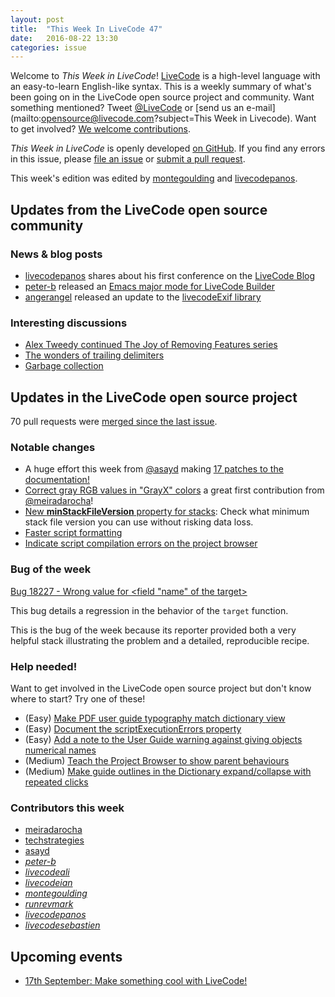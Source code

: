 ```yaml
---
layout: post
title:  "This Week In LiveCode 47"
date:   2016-08-22 13:30
categories: issue
---
```


Welcome to *This Week in LiveCode*!  [LiveCode](https://livecode.com/) is a
high-level language with an easy-to-learn English-like syntax.  This is a
weekly summary of what's been going on in the LiveCode open source project and
community.  Want something mentioned?  Tweet
[@LiveCode](https://twitter.com/LiveCode) or
[send us an e-mail](mailto:opensource@livecode.com?subject=This Week in Livecode).
Want to get involved?
[We welcome contributions](https://github.com/livecode/livecode).

*This Week in LiveCode* is openly developed
[on GitHub](https://github.com/livecode/this-week-in-livecode).
If you find any errors in this issue, please
[file an issue](https://github.com/livecode/this-week-in-livecode/issues) or
[submit a pull request](https://github.com/livecode/this-week-in-livecode/pulls).

This week's edition was edited by [montegoulding](https://github.com/montegoulding)
and [livecodepanos](https://github.com/livecodepanos).

## Updates from the LiveCode open source community

### News & blog posts

* [livecodepanos](https://github.com/livecodepanos) shares about his first conference on the [LiveCode Blog](https://livecode.com/my-first-livecode-conference/)
* [peter-b](https://github.com/peter-b) released an [Emacs major mode for LiveCode Builder](https://github.com/peter-b/lcb-mode)
* [angerangel](https://github.com/angerangel) released an update to the [livecodeExif library](https://github.com/angerangel/livecodeExif)

### Interesting discussions

* [Alex Tweedy continued The Joy of Removing Features series](http://lists.runrev.com/pipermail/use-livecode/2016-August/thread.html#229972)
* [The wonders of trailing delimiters](http://lists.runrev.com/pipermail/use-livecode/2016-August/thread.html#230023)
* [Garbage collection](http://lists.runrev.com/pipermail/use-livecode/2016-August/thread.html#229935)

## Updates in the LiveCode open source project

70 pull requests were [merged since the last issue](https://github.com/search?l=&o=asc&s=created&type=Issues&utf8=%E2%9C%93&q=org%3Alivecode+is%3Apublic+is%3Apr+is%3Amerged+merged%3A2016-08-15..2016-08-21).

### Notable changes

* A huge effort this week from [@asayd](https://github.com/asayd) making
[17 patches to the documentation!](https://github.com/search?utf8=%E2%9C%93&q=org%3Alivecode+is%3Apublic+is%3Apr+is%3Amerged+merged%3A2016-08-15..2016-08-21+author%3Aasayd&type=Issues&ref=searchresults)
* [Correct gray RGB values in "GrayX" colors](https://github.com/livecode/livecode/pull/4290) 
a great first contribution from [@meiradarocha](https://github.com/meiradarocha)!
* [New **minStackFileVersion** property for stacks](https://github.com/livecode/livecode/pull/4365):
  Check what minimum stack file version you can use without risking data loss.
* [Faster script formatting](https://github.com/livecode/livecode-ide/pull/1341)
* [Indicate script compilation errors on the project browser](https://github.com/livecode/livecode-ide/pull/1298)

### Bug of the week

[Bug 18227 - Wrong value for <field "name" of the target>](http://quality.livecode.com/show_bug.cgi?id=18227)

This bug details a regression in the behavior of the `target` function.

This is the bug of the week because its reporter provided both a very 
helpful stack illustrating the problem and a detailed, reproducible
recipe.

### Help needed!

Want to get involved in the LiveCode open source project but don't know where
to start?  Try one of these!

- (Easy) [Make PDF user guide typography match dictionary view](http://quality.livecode.com/show_bug.cgi?id=18111)
- (Easy) [Document the scriptExecutionErrors property](http://quality.livecode.com/show_bug.cgi?id=18147)
- (Easy) [Add a note to the User Guide warning against giving objects numerical names](http://quality.livecode.com/show_bug.cgi?id=18043)
- (Medium) [Teach the Project Browser to show parent behaviours](http://quality.livecode.com/show_bug.cgi?id=18176)
- (Medium) [Make guide outlines in the Dictionary expand/collapse with repeated clicks](http://quality.livecode.com/show_bug.cgi?id=18184)

### Contributors this week

- [meiradarocha](https://github.com/meiradarocha)
- [techstrategies](https://github.com/techstrategies)
- [asayd](https://github.com/asayd)
- *[peter-b](https://github.com/peter-b)*
- *[livecodeali](https://github.com/livecodeali)*
- *[livecodeian](https://github.com/livecodeian)*
- *[montegoulding](https://github.com/montegoulding)*
- *[runrevmark](https://github.com/runrevmark)*
- *[livecodepanos](https://github.com/livecodepanos)*
- *[livecodesebastien](https://github.com/livecodesebastien)*

## Upcoming events

* [17th September: Make something cool with LiveCode!](http://www.meetup.com/The-THINQTANQ-Events-Meetups-and-More-in-Plymouth/events/226749341/)
